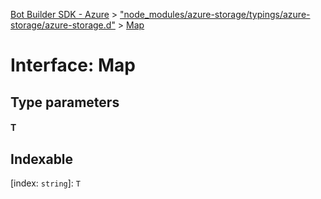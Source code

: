 [Bot Builder SDK - Azure](../README.md) > ["node_modules/azure-storage/typings/azure-storage/azure-storage.d"](../modules/_node_modules_azure_storage_typings_azure_storage_azure_storage_d_.md) > [Map](../interfaces/_node_modules_azure_storage_typings_azure_storage_azure_storage_d_.map.md)



# Interface: Map

## Type parameters
#### T 
## Indexable

\[index: `string`\]:&nbsp;`T`

